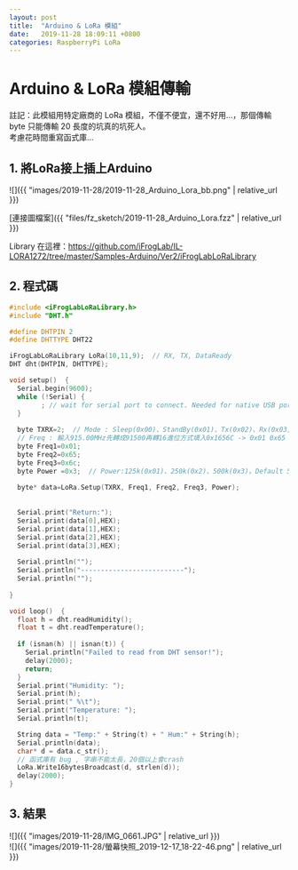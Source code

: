 ```yaml
---
layout: post
title:  "Arduino & LoRa 模組"
date:   2019-11-28 18:09:11 +0800
categories: RaspberryPi LoRa
---
```


# Arduino & LoRa 模組傳輸
註記：此模組用特定廠商的 LoRa 模組，不僅不便宜，還不好用...，那個傳輸 byte 只能傳輸 20 長度的坑真的坑死人。   
考慮花時間重寫函式庫...

## 1. 將LoRa接上插上Arduino
![]({{ "images/2019-11-28/2019-11-28_Arduino_Lora_bb.png" | relative_url }})   

[連接圖檔案]({{ "files/fz_sketch/2019-11-28_Arduino_Lora.fzz" | relative_url }})   
<!--[元件位置]({{ "files/fz_part/.fzpz" | relative_url }})-->

Library 在這裡：https://github.com/iFrogLab/IL-LORA1272/tree/master/Samples-Arduino/Ver2/iFrogLabLoRaLibrary

## 2. 程式碼
```cpp
#include <iFrogLabLoRaLibrary.h>
#include "DHT.h"

#define DHTPIN 2
#define DHTTYPE DHT22 

iFrogLabLoRaLibrary LoRa(10,11,9);  // RX, TX, DataReady
DHT dht(DHTPIN, DHTTYPE);

void setup()  {
  Serial.begin(9600);
  while (!Serial) {
        ; // wait for serial port to connect. Needed for native USB port only
  }
  
  byte TXRX=2;  // Mode : Sleep(0x00)、StandBy(0x01)、Tx(0x02)、Rx(0x03)。  
  // Freq : 輸入915.00MHz先轉成91500再轉16進位方式填入0x1656C -> 0x01 0x65 0x6C，SX1272範圍(860.00 ~ 1020.00MHz)，SX1276範圍(137.00 ~ 1020.00MHz)。
  byte Freq1=0x01;
  byte Freq2=0x65;
  byte Freq3=0x6c;
  byte Power =0x3;  // Power:125k(0x01)、250k(0x2)、500k(0x3)。Default 500K。 
  
  byte* data=LoRa.Setup(TXRX, Freq1, Freq2, Freq3, Power);
 
  
  Serial.print("Return:");
  Serial.print(data[0],HEX);
  Serial.print(data[1],HEX);
  Serial.print(data[2],HEX);
  Serial.print(data[3],HEX);
    
  Serial.println("");
  Serial.println("--------------------------");
  Serial.println("");
  
}

void loop()  {
  float h = dht.readHumidity();
  float t = dht.readTemperature();
  
  if (isnan(h) || isnan(t)) {
    Serial.println("Failed to read from DHT sensor!");
    delay(2000);
    return;
  }
  Serial.print("Humidity: ");
  Serial.print(h);
  Serial.print(" %\t");
  Serial.print("Temperature: ");
  Serial.println(t);

  String data = "Temp:" + String(t) + " Hum:" + String(h);
  Serial.println(data);
  char* d = data.c_str();
  // 函式庫有 bug , 字串不能太長，20個以上會crash
  LoRa.Write16bytesBroadcast(d, strlen(d));
  delay(2000);
}

```

## 3. 結果

![]({{ "images/2019-11-28/IMG_0661.JPG" | relative_url }})   
![]({{ "images/2019-11-28/螢幕快照_2019-12-17_18-22-46.png" | relative_url }})   
